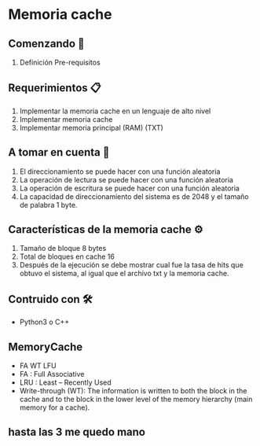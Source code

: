# Memoria cache

## Comenzando 🚀
  1. Definición Pre-requisitos

## Requerimientos 📋
  1. Implementar la memoria cache en un lenguaje de alto nivel
  1. Implementar memoria cache
  2. Implementar memoria principal (RAM) (TXT)

## A tomar en cuenta 📌

  1. El direccionamiento se puede hacer con una función aleatoria
  2. La operación de lectura se puede hacer con una función aleatoria
  3. La operación de escritura se puede hacer con una función aleatoria
  4. La capacidad de direccionamiento del sistema es de 2048 y el tamaño de palabra 1 byte.

## Características de la memoria cache ⚙️

  1. Tamaño de bloque 8 bytes
  2. Total de bloques en cache 16
  3. Después de la ejecución se debe mostrar cual fue la tasa de hits que
     obtuvo el sistema, al igual que el archivo txt y la memoria cache.

## Contruido con 🛠️
  * Python3 o C++
## MemoryCache

  * FA WT LFU
  * FA : Full Associative
  * LRU : Least – Recently Used
  * Write-through (WT): The information is written to both the block in the cache and to the block in
       the lower level of the memory hierarchy (main memory for a cache).

## hasta las 3 me quedo mano